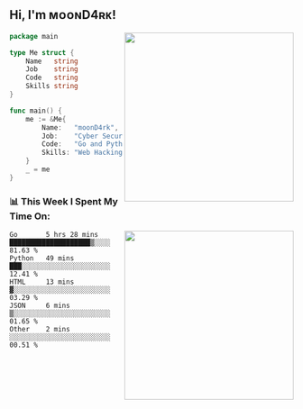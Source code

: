 <h2> Hi, I'm ᴍᴏᴏɴD4ʀᴋ!</h2>
<img align='right' src="https://github-readme-stats.vercel.app/api?username=moond4rk&show_icons=true&theme=radical" width="300">


```go
package main

type Me struct {
	Name   string
	Job    string
	Code   string
	Skills string
}

func main() {
	me := &Me{
		Name:   "moonD4rk",
		Job:    "Cyber Security Engineer",
		Code:   "Go and Python and Others",
		Skills: "Web Hacking ^o^",
	}
	_ = me
}
```



<h3>📊 This Week I Spent My Time On:</h3>
<img align='right' src="https://spotify-github-profile.vercel.app/api/view?uid=dayjackson56081&cover_image=true&theme=novatorem" width="300">

<!--START_SECTION:waka-->
```text
Go       5 hrs 28 mins   ████████████████████▒░░░░   81.63 % 
Python   49 mins         ███░░░░░░░░░░░░░░░░░░░░░░   12.41 % 
HTML     13 mins         ▓░░░░░░░░░░░░░░░░░░░░░░░░   03.29 % 
JSON     6 mins          ▒░░░░░░░░░░░░░░░░░░░░░░░░   01.65 % 
Other    2 mins          ░░░░░░░░░░░░░░░░░░░░░░░░░   00.51 % 
```
<!--END_SECTION:waka-->

